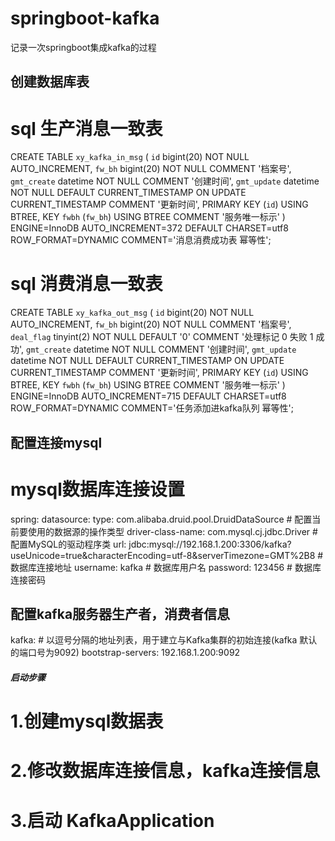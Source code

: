 # springboot-kafka
记录一次springboot集成kafka的过程
## 创建数据库表
# sql 生产消息一致表

CREATE TABLE `xy_kafka_in_msg` (
  `id` bigint(20) NOT NULL AUTO_INCREMENT,
  `fw_bh` bigint(20) NOT NULL COMMENT '档案号',
  `gmt_create` datetime NOT NULL COMMENT '创建时间',
  `gmt_update` datetime NOT NULL DEFAULT CURRENT_TIMESTAMP ON UPDATE CURRENT_TIMESTAMP COMMENT '更新时间',
  PRIMARY KEY (`id`) USING BTREE,
  KEY `fwbh` (`fw_bh`) USING BTREE COMMENT '服务唯一标示'
) ENGINE=InnoDB AUTO_INCREMENT=372 DEFAULT CHARSET=utf8 ROW_FORMAT=DYNAMIC COMMENT='消息消费成功表 幂等性';

# sql 消费消息一致表

CREATE TABLE `xy_kafka_out_msg` (
  `id` bigint(20) NOT NULL AUTO_INCREMENT,
  `fw_bh` bigint(20) NOT NULL COMMENT '档案号',
  `deal_flag` tinyint(2) NOT NULL DEFAULT '0' COMMENT '处理标记 0 失败 1 成功',
  `gmt_create` datetime NOT NULL COMMENT '创建时间',
  `gmt_update` datetime NOT NULL DEFAULT CURRENT_TIMESTAMP ON UPDATE CURRENT_TIMESTAMP COMMENT '更新时间',
  PRIMARY KEY (`id`) USING BTREE,
  KEY `fwbh` (`fw_bh`) USING BTREE COMMENT '服务唯一标示'
) ENGINE=InnoDB AUTO_INCREMENT=715 DEFAULT CHARSET=utf8 ROW_FORMAT=DYNAMIC COMMENT='任务添加进kafka队列 幂等性';
## 配置连接mysql
# mysql数据库连接设置
 spring:
   datasource:
     type: com.alibaba.druid.pool.DruidDataSource    # 配置当前要使用的数据源的操作类型
     driver-class-name: com.mysql.cj.jdbc.Driver      # 配置MySQL的驱动程序类
     url: jdbc:mysql://192.168.1.200:3306/kafka?useUnicode=true&characterEncoding=utf-8&serverTimezone=GMT%2B8          # 数据库连接地址
     username: kafka                                  # 数据库用户名
     password: 123456                            # 数据库连接密码

## 配置kafka服务器生产者，消费者信息
kafka:
    # 以逗号分隔的地址列表，用于建立与Kafka集群的初始连接(kafka 默认的端口号为9092)
    bootstrap-servers: 192.168.1.200:9092

      
##### 启动步骤
# 1.创建mysql数据表
# 2.修改数据库连接信息，kafka连接信息
# 3.启动 KafkaApplication

